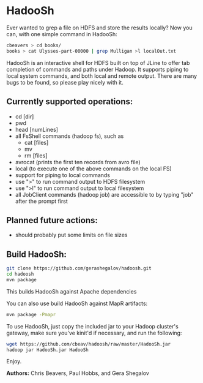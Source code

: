 HadooSh
=======

Ever wanted to grep a file on HDFS and store the results locally?
Now you can, with one simple command in HadooSh:

```bash
cbeavers > cd books/
books > cat Ulysses-part-00000 | grep Mulligan >l localOut.txt
```

HadooSh is an interactive shell for HDFS built on top of JLine to offer
tab completion of commands and paths under Hadoop. It supports piping
to local system commands, and both local and remote output. There are
many bugs to be found, so please play nicely with it.

Currently supported operations:
-------------------------------
 - cd [dir]
 - pwd
 - head [numLines]
 - all FsShell commands (hadoop fs), such as
     - cat [files]
     - mv <src> <dst>
     - rm  [files]
 - avrocat (prints the first ten records from avro file)
 - local (to execute one of the above commands on the local FS)
 - support for piping to local commands
 - use ">" to run command output to HDFS filesystem
 - use ">l" to run command output to local filesystem
 - all JobClient commands (hadoop job) are accessible to by typing "job" after the prompt first


Planned future actions:
-----------------------
 - should probably put some limits on file sizes

Build HadooSh:
--------------
```bash
git clone https://github.com/gerashegalov/hadoosh.git
cd hadoosh
mvn package
```
This builds HadooSh against Apache dependencies

You can also use build HadooSh against MapR artifacts:
```bash
mvn package -Pmapr
```

To use HadooSh, just copy the included jar to your Hadoop cluster's
gateway, make sure you've kinit'd if necessary, and run the following:

```bash
wget https://github.com/cbeav/hadoosh/raw/master/HadooSh.jar
hadoop jar HadooSh.jar HadooSh
```

Enjoy.

**Authors:** Chris Beavers, Paul Hobbs, and Gera Shegalov
